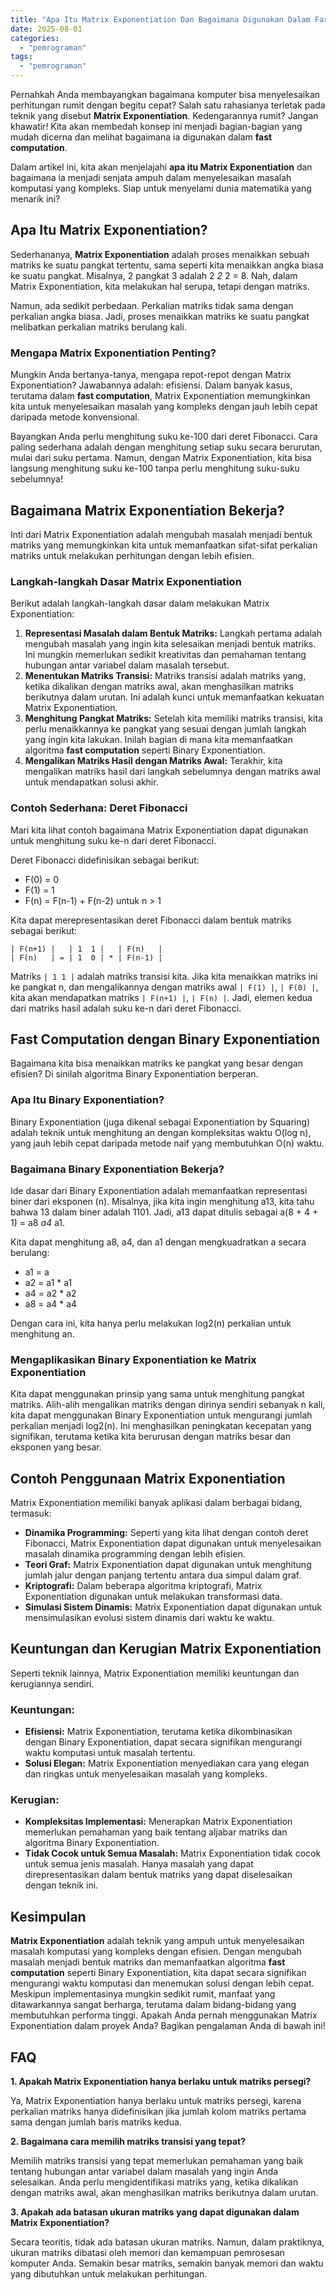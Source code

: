 ```yaml
---
title: "Apa Itu Matrix Exponentiation Dan Bagaimana Digunakan Dalam Fast Computation?"
date: 2025-08-01
categories: 
  - "pemrograman"
tags: 
  - "pemrograman"
---
```


Pernahkah Anda membayangkan bagaimana komputer bisa menyelesaikan perhitungan rumit dengan begitu cepat? Salah satu rahasianya terletak pada teknik yang disebut **Matrix Exponentiation**. Kedengarannya rumit? Jangan khawatir! Kita akan membedah konsep ini menjadi bagian-bagian yang mudah dicerna dan melihat bagaimana ia digunakan dalam **fast computation**.

Dalam artikel ini, kita akan menjelajahi **apa itu Matrix Exponentiation** dan bagaimana ia menjadi senjata ampuh dalam menyelesaikan masalah komputasi yang kompleks. Siap untuk menyelami dunia matematika yang menarik ini?

## Apa Itu Matrix Exponentiation?

Sederhananya, **Matrix Exponentiation** adalah proses menaikkan sebuah matriks ke suatu pangkat tertentu, sama seperti kita menaikkan angka biasa ke suatu pangkat. Misalnya, 2 pangkat 3 adalah 2 _2_ 2 = 8. Nah, dalam Matrix Exponentiation, kita melakukan hal serupa, tetapi dengan matriks.

Namun, ada sedikit perbedaan. Perkalian matriks tidak sama dengan perkalian angka biasa. Jadi, proses menaikkan matriks ke suatu pangkat melibatkan perkalian matriks berulang kali.

### Mengapa Matrix Exponentiation Penting?

Mungkin Anda bertanya-tanya, mengapa repot-repot dengan Matrix Exponentiation? Jawabannya adalah: efisiensi. Dalam banyak kasus, terutama dalam **fast computation**, Matrix Exponentiation memungkinkan kita untuk menyelesaikan masalah yang kompleks dengan jauh lebih cepat daripada metode konvensional.

Bayangkan Anda perlu menghitung suku ke-100 dari deret Fibonacci. Cara paling sederhana adalah dengan menghitung setiap suku secara berurutan, mulai dari suku pertama. Namun, dengan Matrix Exponentiation, kita bisa langsung menghitung suku ke-100 tanpa perlu menghitung suku-suku sebelumnya!

## Bagaimana Matrix Exponentiation Bekerja?

Inti dari Matrix Exponentiation adalah mengubah masalah menjadi bentuk matriks yang memungkinkan kita untuk memanfaatkan sifat-sifat perkalian matriks untuk melakukan perhitungan dengan lebih efisien.

### Langkah-langkah Dasar Matrix Exponentiation

Berikut adalah langkah-langkah dasar dalam melakukan Matrix Exponentiation:

1. **Representasi Masalah dalam Bentuk Matriks:** Langkah pertama adalah mengubah masalah yang ingin kita selesaikan menjadi bentuk matriks. Ini mungkin memerlukan sedikit kreativitas dan pemahaman tentang hubungan antar variabel dalam masalah tersebut.
2. **Menentukan Matriks Transisi:** Matriks transisi adalah matriks yang, ketika dikalikan dengan matriks awal, akan menghasilkan matriks berikutnya dalam urutan. Ini adalah kunci untuk memanfaatkan kekuatan Matrix Exponentiation.
3. **Menghitung Pangkat Matriks:** Setelah kita memiliki matriks transisi, kita perlu menaikkannya ke pangkat yang sesuai dengan jumlah langkah yang ingin kita lakukan. Inilah bagian di mana kita memanfaatkan algoritma **fast computation** seperti Binary Exponentiation.
4. **Mengalikan Matriks Hasil dengan Matriks Awal:** Terakhir, kita mengalikan matriks hasil dari langkah sebelumnya dengan matriks awal untuk mendapatkan solusi akhir.

### Contoh Sederhana: Deret Fibonacci

Mari kita lihat contoh bagaimana Matrix Exponentiation dapat digunakan untuk menghitung suku ke-n dari deret Fibonacci.

Deret Fibonacci didefinisikan sebagai berikut:

- F(0) = 0
- F(1) = 1
- F(n) = F(n-1) + F(n-2) untuk n > 1

Kita dapat merepresentasikan deret Fibonacci dalam bentuk matriks sebagai berikut:

```
| F(n+1) |   | 1  1 |   | F(n)   |
| F(n)   | = | 1  0 | * | F(n-1) |
```

Matriks `| 1 1 |` adalah matriks transisi kita. Jika kita menaikkan matriks ini ke pangkat n, dan mengalikannya dengan matriks awal `| F(1) |`, `| F(0) |`, kita akan mendapatkan matriks `| F(n+1) |`, `| F(n) |`. Jadi, elemen kedua dari matriks hasil adalah suku ke-n dari deret Fibonacci.

## Fast Computation dengan Binary Exponentiation

Bagaimana kita bisa menaikkan matriks ke pangkat yang besar dengan efisien? Di sinilah algoritma Binary Exponentiation berperan.

### Apa Itu Binary Exponentiation?

Binary Exponentiation (juga dikenal sebagai Exponentiation by Squaring) adalah teknik untuk menghitung an dengan kompleksitas waktu O(log n), yang jauh lebih cepat daripada metode naif yang membutuhkan O(n) waktu.

### Bagaimana Binary Exponentiation Bekerja?

Ide dasar dari Binary Exponentiation adalah memanfaatkan representasi biner dari eksponen (n). Misalnya, jika kita ingin menghitung a13, kita tahu bahwa 13 dalam biner adalah 1101. Jadi, a13 dapat ditulis sebagai a(8 + 4 + 1) = a8 _a4_ a1.

Kita dapat menghitung a8, a4, dan a1 dengan mengkuadratkan a secara berulang:

- a1 = a
- a2 = a1 \* a1
- a4 = a2 \* a2
- a8 = a4 \* a4

Dengan cara ini, kita hanya perlu melakukan log2(n) perkalian untuk menghitung an.

### Mengaplikasikan Binary Exponentiation ke Matrix Exponentiation

Kita dapat menggunakan prinsip yang sama untuk menghitung pangkat matriks. Alih-alih mengalikan matriks dengan dirinya sendiri sebanyak n kali, kita dapat menggunakan Binary Exponentiation untuk mengurangi jumlah perkalian menjadi log2(n). Ini menghasilkan peningkatan kecepatan yang signifikan, terutama ketika kita berurusan dengan matriks besar dan eksponen yang besar.

## Contoh Penggunaan Matrix Exponentiation

Matrix Exponentiation memiliki banyak aplikasi dalam berbagai bidang, termasuk:

- **Dinamika Programming:** Seperti yang kita lihat dengan contoh deret Fibonacci, Matrix Exponentiation dapat digunakan untuk menyelesaikan masalah dinamika programming dengan lebih efisien.
- **Teori Graf:** Matrix Exponentiation dapat digunakan untuk menghitung jumlah jalur dengan panjang tertentu antara dua simpul dalam graf.
- **Kriptografi:** Dalam beberapa algoritma kriptografi, Matrix Exponentiation digunakan untuk melakukan transformasi data.
- **Simulasi Sistem Dinamis:** Matrix Exponentiation dapat digunakan untuk mensimulasikan evolusi sistem dinamis dari waktu ke waktu.

## Keuntungan dan Kerugian Matrix Exponentiation

Seperti teknik lainnya, Matrix Exponentiation memiliki keuntungan dan kerugiannya sendiri.

### Keuntungan:

- **Efisiensi:** Matrix Exponentiation, terutama ketika dikombinasikan dengan Binary Exponentiation, dapat secara signifikan mengurangi waktu komputasi untuk masalah tertentu.
- **Solusi Elegan:** Matrix Exponentiation menyediakan cara yang elegan dan ringkas untuk menyelesaikan masalah yang kompleks.

### Kerugian:

- **Kompleksitas Implementasi:** Menerapkan Matrix Exponentiation memerlukan pemahaman yang baik tentang aljabar matriks dan algoritma Binary Exponentiation.
- **Tidak Cocok untuk Semua Masalah:** Matrix Exponentiation tidak cocok untuk semua jenis masalah. Hanya masalah yang dapat direpresentasikan dalam bentuk matriks yang dapat diselesaikan dengan teknik ini.

## Kesimpulan

**Matrix Exponentiation** adalah teknik yang ampuh untuk menyelesaikan masalah komputasi yang kompleks dengan efisien. Dengan mengubah masalah menjadi bentuk matriks dan memanfaatkan algoritma **fast computation** seperti Binary Exponentiation, kita dapat secara signifikan mengurangi waktu komputasi dan menemukan solusi dengan lebih cepat. Meskipun implementasinya mungkin sedikit rumit, manfaat yang ditawarkannya sangat berharga, terutama dalam bidang-bidang yang membutuhkan performa tinggi. Apakah Anda pernah menggunakan Matrix Exponentiation dalam proyek Anda? Bagikan pengalaman Anda di bawah ini!

## FAQ

**1\. Apakah Matrix Exponentiation hanya berlaku untuk matriks persegi?**

Ya, Matrix Exponentiation hanya berlaku untuk matriks persegi, karena perkalian matriks hanya didefinisikan jika jumlah kolom matriks pertama sama dengan jumlah baris matriks kedua.

**2\. Bagaimana cara memilih matriks transisi yang tepat?**

Memilih matriks transisi yang tepat memerlukan pemahaman yang baik tentang hubungan antar variabel dalam masalah yang ingin Anda selesaikan. Anda perlu mengidentifikasi matriks yang, ketika dikalikan dengan matriks awal, akan menghasilkan matriks berikutnya dalam urutan.

**3\. Apakah ada batasan ukuran matriks yang dapat digunakan dalam Matrix Exponentiation?**

Secara teoritis, tidak ada batasan ukuran matriks. Namun, dalam praktiknya, ukuran matriks dibatasi oleh memori dan kemampuan pemrosesan komputer Anda. Semakin besar matriks, semakin banyak memori dan waktu yang dibutuhkan untuk melakukan perhitungan.
